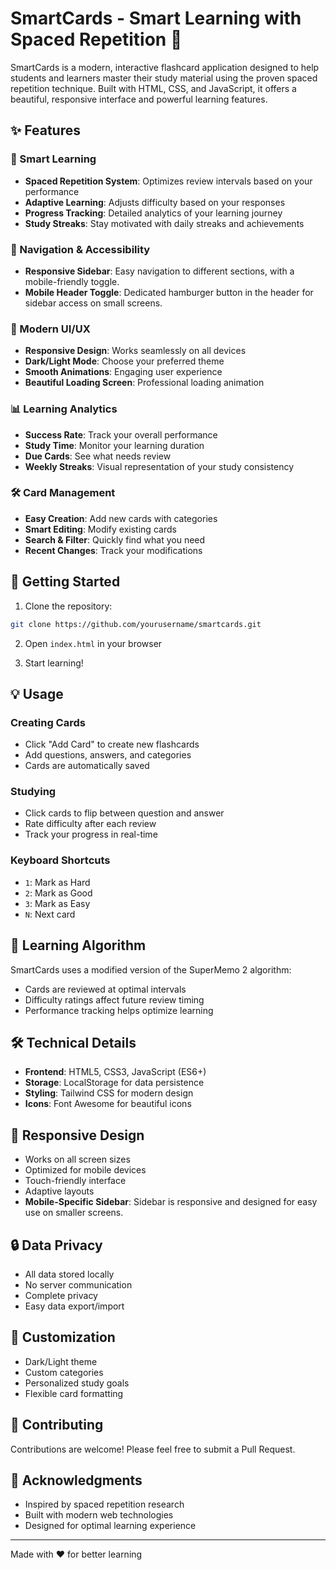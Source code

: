 # SmartCards - Smart Learning with Spaced Repetition 🧠

SmartCards is a modern, interactive flashcard application designed to help students and learners master their study material using the proven spaced repetition technique. Built with HTML, CSS, and JavaScript, it offers a beautiful, responsive interface and powerful learning features.

## ✨ Features

### 🎯 Smart Learning
- **Spaced Repetition System**: Optimizes review intervals based on your performance
- **Adaptive Learning**: Adjusts difficulty based on your responses
- **Progress Tracking**: Detailed analytics of your learning journey
- **Study Streaks**: Stay motivated with daily streaks and achievements

### 🧭 Navigation & Accessibility
- **Responsive Sidebar**: Easy navigation to different sections, with a mobile-friendly toggle.
- **Mobile Header Toggle**: Dedicated hamburger button in the header for sidebar access on small screens.

### 🎨 Modern UI/UX
- **Responsive Design**: Works seamlessly on all devices
- **Dark/Light Mode**: Choose your preferred theme
- **Smooth Animations**: Engaging user experience
- **Beautiful Loading Screen**: Professional loading animation

### 📊 Learning Analytics
- **Success Rate**: Track your overall performance
- **Study Time**: Monitor your learning duration
- **Due Cards**: See what needs review
- **Weekly Streaks**: Visual representation of your study consistency

### 🛠️ Card Management
- **Easy Creation**: Add new cards with categories
- **Smart Editing**: Modify existing cards
- **Search & Filter**: Quickly find what you need
- **Recent Changes**: Track your modifications

## 🚀 Getting Started

1. Clone the repository:
```bash
git clone https://github.com/yourusername/smartcards.git
```

2. Open `index.html` in your browser

3. Start learning!

## 💡 Usage

### Creating Cards
- Click "Add Card" to create new flashcards
- Add questions, answers, and categories
- Cards are automatically saved

### Studying
- Click cards to flip between question and answer
- Rate difficulty after each review
- Track your progress in real-time

### Keyboard Shortcuts
- `1`: Mark as Hard
- `2`: Mark as Good
- `3`: Mark as Easy
- `N`: Next card

## 🎯 Learning Algorithm

SmartCards uses a modified version of the SuperMemo 2 algorithm:
- Cards are reviewed at optimal intervals
- Difficulty ratings affect future review timing
- Performance tracking helps optimize learning

## 🛠️ Technical Details

- **Frontend**: HTML5, CSS3, JavaScript (ES6+)
- **Storage**: LocalStorage for data persistence
- **Styling**: Tailwind CSS for modern design
- **Icons**: Font Awesome for beautiful icons

## 📱 Responsive Design

- Works on all screen sizes
- Optimized for mobile devices
- Touch-friendly interface
- Adaptive layouts
- **Mobile-Specific Sidebar**: Sidebar is responsive and designed for easy use on smaller screens.

## 🔒 Data Privacy

- All data stored locally
- No server communication
- Complete privacy
- Easy data export/import

## 🎨 Customization

- Dark/Light theme
- Custom categories
- Personalized study goals
- Flexible card formatting

## 🤝 Contributing

Contributions are welcome! Please feel free to submit a Pull Request.

## 🙏 Acknowledgments

- Inspired by spaced repetition research
- Built with modern web technologies
- Designed for optimal learning experience

---

Made with ❤️ for better learning 
